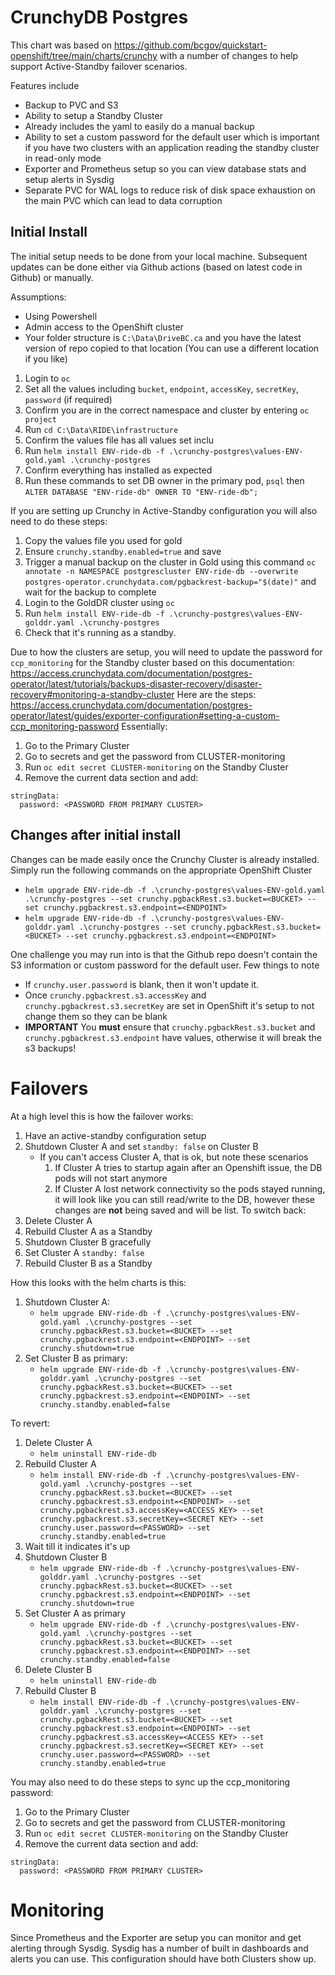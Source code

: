 # CrunchyDB Postgres

This chart was based on https://github.com/bcgov/quickstart-openshift/tree/main/charts/crunchy with a number of changes to help support Active-Standby failover scenarios.

Features include
- Backup to PVC and S3
- Ability to setup a Standby Cluster
- Already includes the yaml to easily do a manual backup
- Ability to set a custom password for the default user which is important if you have two clusters with an application reading the standby cluster in read-only mode
- Exporter and Prometheus setup so you can view database stats and setup alerts in Sysdig
- Separate PVC for WAL logs to reduce risk of disk space exhaustion on the main PVC which can lead to data corruption

## Initial Install
The initial setup needs to be done from your local machine. Subsequent updates can be done either via Github actions (based on latest code in Github) or manually.

Assumptions:
- Using Powershell
- Admin access to the OpenShift cluster
- Your folder structure is `C:\Data\DriveBC.ca` and you have the latest version of repo copied to that location (You can use a different location if you like)

1. Login to `oc` 
1. Set all the values including `bucket`, `endpoint`, `accessKey`, `secretKey`, `password` (if required)
1. Confirm you are in the correct namespace and cluster by entering `oc project`
1. Run `cd C:\Data\RIDE\infrastructure`
1. Confirm the values file has all values set inclu
1. Run `helm install ENV-ride-db -f .\crunchy-postgres\values-ENV-gold.yaml .\crunchy-postgres`
1. Confirm everything has installed as expected
1. Run these commands to set DB owner in the primary pod, `psql` then `ALTER DATABASE "ENV-ride-db" OWNER TO "ENV-ride-db";`

If you are setting up Crunchy in Active-Standby configuration you will also need to do these steps:
1. Copy the values file you used for gold
1. Ensure `crunchy.standby.enabled=true` and save
1. Trigger a manual backup on the cluster in Gold using this command `oc annotate -n NAMESPACE postgrescluster ENV-ride-db --overwrite postgres-operator.crunchydata.com/pgbackrest-backup="$(date)"` and wait for the backup to complete
1. Login to the GoldDR cluster using `oc`
1. Run `helm install ENV-ride-db -f .\crunchy-postgres\values-ENV-golddr.yaml .\crunchy-postgres`
1. Check that it's running as a standby.

Due to how the clusters are setup, you will need to update the password for `ccp_monitoring` for the Standby cluster based on this documentation: https://access.crunchydata.com/documentation/postgres-operator/latest/tutorials/backups-disaster-recovery/disaster-recovery#monitoring-a-standby-cluster
Here are the steps: https://access.crunchydata.com/documentation/postgres-operator/latest/guides/exporter-configuration#setting-a-custom-ccp_monitoring-password
Essentially:
1. Go to the Primary Cluster
1. Go to secrets and get the password from CLUSTER-monitoring
1. Run `oc edit secret CLUSTER-monitoring` on the Standby Cluster
1. Remove the current data section and add:
```
stringData:
  password: <PASSWORD FROM PRIMARY CLUSTER>
```


## Changes after initial install
Changes can be made easily once the Crunchy Cluster is already installed. Simply run the following commands on the appropriate OpenShift Cluster
- `helm upgrade ENV-ride-db -f .\crunchy-postgres\values-ENV-gold.yaml .\crunchy-postgres --set crunchy.pgbackRest.s3.bucket=<BUCKET> --set crunchy.pgbackrest.s3.endpoint=<ENDPOINT>`
- `helm upgrade ENV-ride-db -f .\crunchy-postgres\values-ENV-golddr.yaml .\crunchy-postgres --set crunchy.pgbackRest.s3.bucket=<BUCKET> --set crunchy.pgbackrest.s3.endpoint=<ENDPOINT>`

One challenge you may run into is that the Github repo doesn't contain the S3 information or custom password for the default user. Few things to note
- If `crunchy.user.password` is blank, then it won't update it.
- Once `crunchy.pgbackrest.s3.accessKey` and `crunchy.pgbackrest.s3.secretKey` are set in OpenShift it's setup to not change them so they can be blank
- **IMPORTANT** You **must** ensure that `crunchy.pgbackRest.s3.bucket` and `crunchy.pgbackrest.s3.endpoint` have values, otherwise it will break the s3 backups!


# Failovers
At a high level this is how the failover works:
1. Have an active-standby configuration setup
1. Shutdown Cluster A and set `standby: false` on Cluster B
    - If you can't access Cluster A, that is ok, but note these scenarios
        1. If Cluster A tries to startup again after an Openshift issue, the DB pods will not start anymore
        1. If Cluster A lost network connectivity so the pods stayed running, it will look like you can still read/write to the DB, however these changes are **not** being saved and will be list.
To switch back:
1. Delete Cluster A
1. Rebuild Cluster A as a Standby
1. Shutdown Cluster B gracefully
1. Set Cluster A `standby: false`
1. Rebuild Cluster B as a Standby

How this looks with the helm charts is this:
1. Shutdown Cluster A:
    - `helm upgrade ENV-ride-db -f .\crunchy-postgres\values-ENV-gold.yaml .\crunchy-postgres --set crunchy.pgbackRest.s3.bucket=<BUCKET> --set crunchy.pgbackrest.s3.endpoint=<ENDPOINT> --set crunchy.shutdown=true`
1. Set Cluster B as primary:
    - `helm upgrade ENV-ride-db -f .\crunchy-postgres\values-ENV-golddr.yaml .\crunchy-postgres --set crunchy.pgbackRest.s3.bucket=<BUCKET> --set crunchy.pgbackrest.s3.endpoint=<ENDPOINT> --set crunchy.standby.enabled=false`

To revert:
1. Delete Cluster A
    - `helm uninstall ENV-ride-db`
1. Rebuild Cluster A
    - `helm install ENV-ride-db -f .\crunchy-postgres\values-ENV-gold.yaml .\crunchy-postgres --set crunchy.pgbackRest.s3.bucket=<BUCKET> --set crunchy.pgbackrest.s3.endpoint=<ENDPOINT> --set crunchy.pgbackrest.s3.accessKey=<ACCESS KEY> --set crunchy.pgbackrest.s3.secretKey=<SECRET KEY> --set crunchy.user.password=<PASSWORD> --set crunchy.standby.enabled=true`
1. Wait till it indicates it's up
1. Shutdown Cluster B
    - `helm upgrade ENV-ride-db -f .\crunchy-postgres\values-ENV-golddr.yaml .\crunchy-postgres --set crunchy.pgbackRest.s3.bucket=<BUCKET> --set crunchy.pgbackrest.s3.endpoint=<ENDPOINT> --set crunchy.shutdown=true`
1. Set Cluster A as primary
    - `helm upgrade ENV-ride-db -f .\crunchy-postgres\values-ENV-gold.yaml .\crunchy-postgres --set crunchy.pgbackRest.s3.bucket=<BUCKET> --set crunchy.pgbackrest.s3.endpoint=<ENDPOINT> --set crunchy.standby.enabled=false`
1. Delete Cluster B
    - `helm uninstall ENV-ride-db`
1. Rebuild Cluster B
    - `helm install ENV-ride-db -f .\crunchy-postgres\values-ENV-golddr.yaml .\crunchy-postgres --set crunchy.pgbackRest.s3.bucket=<BUCKET> --set crunchy.pgbackrest.s3.endpoint=<ENDPOINT> --set crunchy.pgbackrest.s3.accessKey=<ACCESS KEY> --set crunchy.pgbackrest.s3.secretKey=<SECRET KEY> --set crunchy.user.password=<PASSWORD> --set crunchy.standby.enabled=true`

You may also need to do these steps to sync up the ccp_monitoring password:
1. Go to the Primary Cluster
1. Go to secrets and get the password from CLUSTER-monitoring
1. Run `oc edit secret CLUSTER-monitoring` on the Standby Cluster
1. Remove the current data section and add:
```
stringData:
  password: <PASSWORD FROM PRIMARY CLUSTER>
```


# Monitoring
Since Prometheus and the Exporter are setup you can monitor and get alerting through Sysdig. Sysdig has a number of built in dashboards and alerts you can use.
This configuration should have both Clusters show up.

